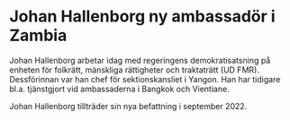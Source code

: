 # Johan Hallenborg ny ambassadör i Zambia

Johan Hallenborg arbetar idag med regeringens demokratisatsning på enheten för folkrätt, mänskliga rättigheter och traktaträtt (UD FMR). Dessförinnan var han chef för sektionskansliet i Yangon. Han har tidigare bl.a. tjänstgjort vid ambassaderna i Bangkok och Vientiane.

Johan Hallenborg tillträder sin nya befattning i september 2022\.
